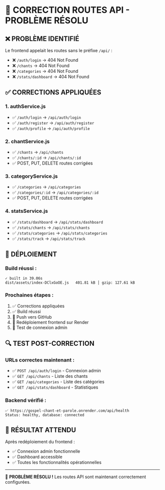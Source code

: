 # 🚨 CORRECTION ROUTES API - PROBLÈME RÉSOLU

## ❌ **PROBLÈME IDENTIFIÉ**
Le frontend appelait les routes sans le préfixe `/api/` :
- ❌ `/auth/login` → 404 Not Found
- ❌ `/chants` → 404 Not Found
- ❌ `/categories` → 404 Not Found
- ❌ `/stats/dashboard` → 404 Not Found

## ✅ **CORRECTIONS APPLIQUÉES**

### **1. authService.js**
- ✅ `/auth/login` → `/api/auth/login`
- ✅ `/auth/register` → `/api/auth/register`
- ✅ `/auth/profile` → `/api/auth/profile`

### **2. chantService.js**
- ✅ `/chants` → `/api/chants`
- ✅ `/chants/:id` → `/api/chants/:id`
- ✅ POST, PUT, DELETE routes corrigées

### **3. categoryService.js**
- ✅ `/categories` → `/api/categories`
- ✅ `/categories/:id` → `/api/categories/:id`
- ✅ POST, PUT, DELETE routes corrigées

### **4. statsService.js**
- ✅ `/stats/dashboard` → `/api/stats/dashboard`
- ✅ `/stats/chants` → `/api/stats/chants`
- ✅ `/stats/categories` → `/api/stats/categories`
- ✅ `/stats/track` → `/api/stats/track`

## 🚀 **DÉPLOIEMENT**

### **Build réussi :**
```
✓ built in 39.06s
dist/assets/index-DClxGoOE.js   401.81 kB │ gzip: 127.61 kB
```

### **Prochaines étapes :**
1. ✅ Corrections appliquées
2. ✅ Build réussi
3. 🔄 Push vers GitHub
4. 🔄 Redéploiement frontend sur Render
5. 🔄 Test de connexion admin

## 🔍 **TEST POST-CORRECTION**

### **URLs correctes maintenant :**
- ✅ `POST /api/auth/login` - Connexion admin
- ✅ `GET /api/chants` - Liste des chants
- ✅ `GET /api/categories` - Liste des catégories
- ✅ `GET /api/stats/dashboard` - Statistiques

### **Backend vérifié :**
```
✅ https://gospel-chant-et-parole.onrender.com/api/health
Status: healthy, database: connected
```

## 🎯 **RÉSULTAT ATTENDU**

Après redéploiement du frontend :
- ✅ Connexion admin fonctionnelle
- ✅ Dashboard accessible
- ✅ Toutes les fonctionnalités opérationnelles

---

🎉 **PROBLÈME RÉSOLU !** 
Les routes API sont maintenant correctement configurées.
